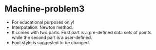 # Machine-problem3
- For educational purposes only!
- Interpotalion: Newton method.
- It comes with two parts. First part is a pre-defined data sets of points while the second part is a user-defined.
- Font style is suggested to be changed.
